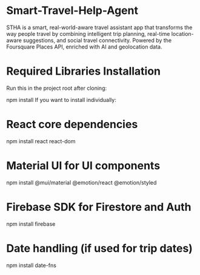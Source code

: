 # Smart-Travel-Help-Agent
STHA is a smart, real-world-aware travel assistant app that transforms the way people travel by combining intelligent trip planning, real-time location-aware suggestions, and social travel connectivity. Powered by the Foursquare Places API, enriched with AI and geolocation data.

# Required Libraries Installation
Run this in the project root after cloning:

npm install
If you want to install individually:

# React core dependencies
npm install react react-dom

# Material UI for UI components
npm install @mui/material @emotion/react @emotion/styled

# Firebase SDK for Firestore and Auth
npm install firebase

# Date handling (if used for trip dates)
npm install date-fns
